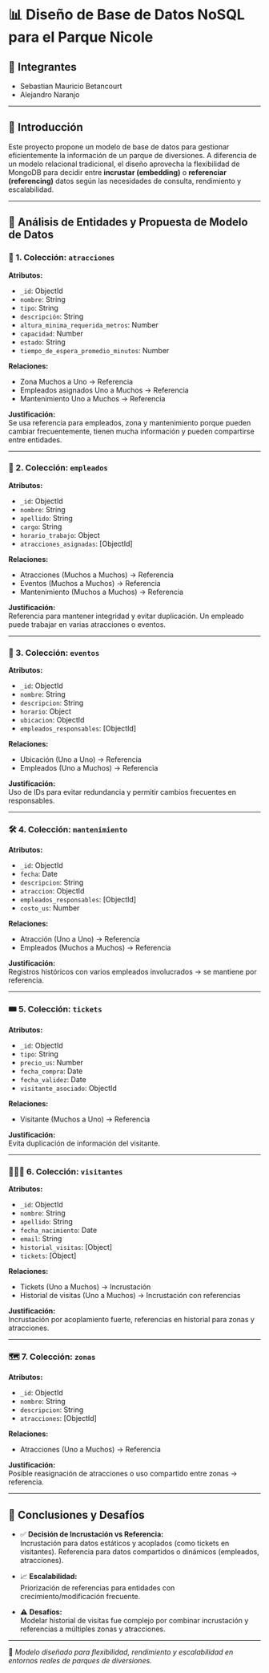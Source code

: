 # 📊 Diseño de Base de Datos NoSQL para el Parque Nicole

## 👥 Integrantes
- Sebastian Mauricio Betancourt
- Alejandro Naranjo

---

## 🧠 Introducción

Este proyecto propone un modelo de base de datos para gestionar eficientemente la información de un parque de diversiones. A diferencia de un modelo relacional tradicional, el diseño aprovecha la flexibilidad de MongoDB para decidir entre **incrustar (embedding)** o **referenciar (referencing)** datos según las necesidades de consulta, rendimiento y escalabilidad.

---

## 🧩 Análisis de Entidades y Propuesta de Modelo de Datos

### 🎢 1. Colección: `atracciones`
**Atributos:**
- `_id`: ObjectId  
- `nombre`: String  
- `tipo`: String  
- `descripción`: String  
- `altura_minima_requerida_metros`: Number  
- `capacidad`: Number  
- `estado`: String  
- `tiempo_de_espera_promedio_minutos`: Number  

**Relaciones:**
- Zona Muchos a Uno → Referencia  
- Empleados asignados Uno a Muchos → Referencia  
- Mantenimiento Uno a Muchos → Referencia  

**Justificación:**  
Se usa referencia para empleados, zona y mantenimiento porque pueden cambiar frecuentemente, tienen mucha información y pueden compartirse entre entidades.

---

### 👷 2. Colección: `empleados`
**Atributos:**
- `_id`: ObjectId  
- `nombre`: String  
- `apellido`: String  
- `cargo`: String  
- `horario_trabajo`: Object  
- `atracciones_asignadas`: [ObjectId]  

**Relaciones:**
- Atracciones (Muchos a Muchos) → Referencia  
- Eventos (Muchos a Muchos) → Referencia  
- Mantenimiento (Muchos a Muchos) → Referencia  

**Justificación:**  
Referencia para mantener integridad y evitar duplicación. Un empleado puede trabajar en varias atracciones o eventos.

---

### 🎉 3. Colección: `eventos`
**Atributos:**
- `_id`: ObjectId  
- `nombre`: String  
- `descripcion`: String  
- `horario`: Object  
- `ubicacion`: ObjectId  
- `empleados_responsables`: [ObjectId]  

**Relaciones:**
- Ubicación (Uno a Uno) → Referencia  
- Empleados (Uno a Muchos) → Referencia  

**Justificación:**  
Uso de IDs para evitar redundancia y permitir cambios frecuentes en responsables.

---

### 🛠️ 4. Colección: `mantenimiento`
**Atributos:**
- `_id`: ObjectId  
- `fecha`: Date  
- `descripcion`: String  
- `atraccion`: ObjectId  
- `empleados_responsables`: [ObjectId]  
- `costo_us`: Number  

**Relaciones:**
- Atracción (Uno a Uno) → Referencia  
- Empleados (Muchos a Muchos) → Referencia  

**Justificación:**  
Registros históricos con varios empleados involucrados → se mantiene por referencia.

---

### 🎟️ 5. Colección: `tickets`
**Atributos:**
- `_id`: ObjectId  
- `tipo`: String  
- `precio_us`: Number  
- `fecha_compra`: Date  
- `fecha_validez`: Date  
- `visitante_asociado`: ObjectId  

**Relaciones:**
- Visitante (Muchos a Uno) → Referencia  

**Justificación:**  
Evita duplicación de información del visitante.

---

### 👨‍👩‍👧 6. Colección: `visitantes`
**Atributos:**
- `_id`: ObjectId  
- `nombre`: String  
- `apellido`: String  
- `fecha_nacimiento`: Date  
- `email`: String  
- `historial_visitas`: [Object]  
- `tickets`: [Object]  

**Relaciones:**
- Tickets (Uno a Muchos) → Incrustación  
- Historial de visitas (Uno a Muchos) → Incrustación con referencias  

**Justificación:**  
Incrustación por acoplamiento fuerte, referencias en historial para zonas y atracciones.

---

### 🗺️ 7. Colección: `zonas`
**Atributos:**
- `_id`: ObjectId  
- `nombre`: String  
- `descripcion`: String  
- `atracciones`: [ObjectId]  

**Relaciones:**
- Atracciones (Uno a Muchos) → Referencia  

**Justificación:**  
Posible reasignación de atracciones o uso compartido entre zonas → referencia.

---

## 🧾 Conclusiones y Desafíos

- ✅ **Decisión de Incrustación vs Referencia:**  
  Incrustación para datos estáticos y acoplados (como tickets en visitantes). Referencia para datos compartidos o dinámicos (empleados, atracciones).

- 📈 **Escalabilidad:**  
  Priorización de referencias para entidades con crecimiento/modificación frecuente.

- ⚠️ **Desafíos:**  
  Modelar historial de visitas fue complejo por combinar incrustación y referencias a múltiples zonas y atracciones.

---

🚀 *Modelo diseñado para flexibilidad, rendimiento y escalabilidad en entornos reales de parques de diversiones.*
